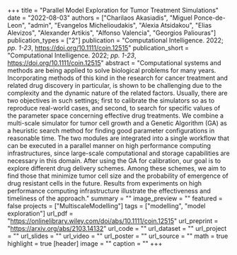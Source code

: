 +++
title = "Parallel Model Exploration for Tumor Treatment Simulations"
date = "2022-08-03"
authors = ["Charilaos Akasiadis", "Miguel Ponce-de-Leon", "admin", "Evangelos Michelioudakis", "Alexia Atsidakou", "Elias Alevizos", "Alexander Artikis", "Alfonso Valencia", "Georgios Paliouras"]
publication_types = ["2"]
publication = "Computational Intelligence. 2022; _pp. 1-23_, https://doi.org/10.1111/coin.12515"
publication_short = "Computational Intelligence. 2022; _pp. 1-23_, https://doi.org/10.1111/coin.12515"
abstract = "Computational systems and methods are being applied to solve biological problems for many years. Incorporating methods of this kind in the research for cancer treatment and related drug discovery in particular, is shown to be challenging due to the complexity and the dynamic nature of the related factors. Usually, there are two objectives in such settings; first to calibrate the simulators so as to reproduce real-world cases, and second, to search for specific values of the parameter space concerning effective drug treatments. We combine a multi-scale simulator for tumor cell growth and a Genetic Algorithm (GA) as a heuristic search method for finding good parameter configurations in reasonable time. The two modules are integrated into a single workflow that can be executed in a parallel manner on high performance computing infrastructures, since large-scale computational and storage capabilities are necessary in this domain. After using the GA for calibration, our goal is to explore different drug delivery schemes. Among these schemes, we aim to find those that minimize tumor cell size and the probability of emergence of drug resistant cells in the future. Results from experiments on high performance computing infrastructure illustrate the effectiveness and timeliness of the approach."
summary = ""
image_preview = ""
featured = false
projects = ["MultiscaleModelling"]
tags = ["modelling", "model exploration"]
url_pdf = "https://onlinelibrary.wiley.com/doi/abs/10.1111/coin.12515"
url_preprint = "https://arxiv.org/abs/2103.14132"
url_code = ""
url_dataset = ""
url_project = ""
url_slides = ""
url_video = ""
url_poster = ""
url_source = ""
math = true
highlight = true
[header]
image = ""
caption = ""
+++
